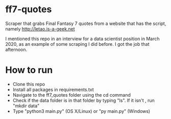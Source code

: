 # ff7-quotes
Scraper that grabs Final Fantasy 7 quotes from a website that has the script, namely http://letao.is-a-geek.net

I mentioned this repo in an interview for a data scientist position in March 2020, as an example of some scraping I did before. I got the job that afternoon.

# How to run
- Clone this repo
- Install all packages in requirements.txt
- Navigate to the ff7_quotes folder using the cd command
- Check if the data folder is in that folder by typing "ls". If it isn't , run "mkdir data"
- Type "python3 main.py" (OS X/Linux) or "py main.py" (Windows)

